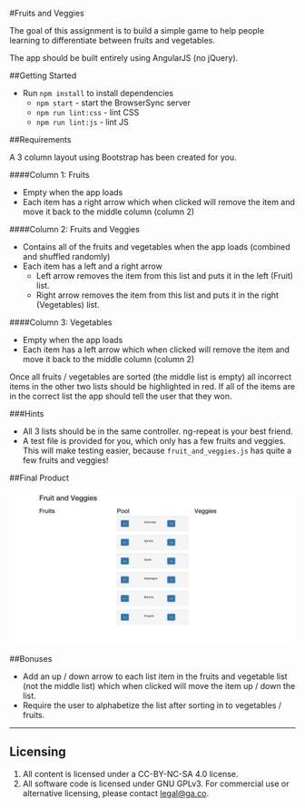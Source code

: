 #Fruits and Veggies

The goal of this assignment is to build a simple game to help people learning to differentiate between fruits and vegetables. 

The app should be built entirely using AngularJS (no jQuery).

##Getting Started

* Run `npm install` to install dependencies
  * `npm start` - start the BrowserSync server
  * `npm run lint:css` - lint CSS
  * `npm run lint:js` - lint JS

##Requirements

A 3 column layout using Bootstrap has been created for you.

####Column 1: Fruits
* Empty when the app loads
* Each item has a right arrow which when clicked will remove the item and move it back to the middle column (column 2)

####Column 2: Fruits and Veggies
* Contains all of the fruits and vegetables when the app loads (combined and shuffled randomly)
* Each item has a left and a right arrow
    * Left arrow removes the item from this list and puts it in the left (Fruit) list.
    * Right arrow removes the item from this list and puts it in the right (Vegetables) list.

####Column 3: Vegetables
* Empty when the app loads
* Each item has a left arrow which when clicked will remove the item and move it back to the middle column (column 2)

Once all fruits / vegetables are sorted (the middle list is empty) all incorrect items in the other two lists should be highlighted in red. If all of the items are in the correct list the app should tell the user that they won.

###Hints
* All 3 lists should be in the same controller. ng-repeat is your best friend.
* A test file is provided for you, which only has a few fruits and veggies. This will make testing easier, because `fruit_and_veggies.js` has quite a few fruits and veggies!

##Final Product

![Mockup](mockup.jpg)

##Bonuses

* Add an up / down arrow to each list item in the fruits and vegetable list (not the middle list) which when clicked will move the item up / down the list.
* Require the user to alphabetize the list after sorting in to vegetables / fruits.

---

## Licensing
1. All content is licensed under a CC-BY-NC-SA 4.0 license.
2. All software code is licensed under GNU GPLv3. For commercial use or alternative licensing, please contact legal@ga.co.
